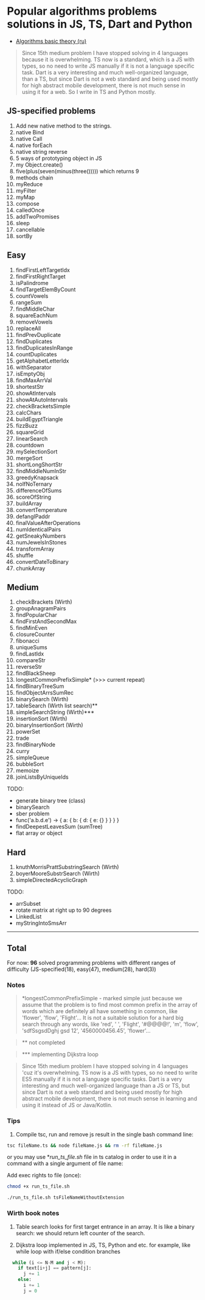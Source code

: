 # Popular algorithms problems solutions in JS, TS, Dart and Python

- [Algorithms basic theory (ru)](https://github.com/PavPavv/MyJSCheatsheet/blob/master/js-code/algorithms/algorihms_ru.md)

> Since 15th medium problem I have stopped solving in 4 languages because it is overwhelming. TS now is a standard, which is a JS with types, so no need to write JS manually if it is not a language specific task. Dart is a very interesting and much well-organized language, than a TS, but since Dart is not a web standard and being used mostly for high abstract mobile development, there is not much sense in using it for a web. So I write in TS and Python mostly.

## JS-specified problems

1. Add new native method to the strings.
2. native Bind
3. native Call
4. native forEach
5. native string reverse
6. 5 ways of prototyping object in JS
7. my Object.create()
8. five(plus(seven(minus(three())))) which returns 9
9. methods chain
10. myReduce
11. myFilter
12. myMap
13. compose
14. calledOnce
15. addTwoPromises
16. sleep
17. cancellable
18. sortBy

## Easy

1. findFirstLeftTargetIdx
2. findFirstRightTarget
3. isPalindrome
4. findTargetElemByCount
5. countVowels
6. rangeSum
7. findMiddleChar
8. squareEachNum
9. removeVowels
10. replaceAll
11. findPrevDuplicate
12. findDuplicates
13. findDuplicatesInRange
14. countDuplicates
15. getAlphabetLetterIdx
16. withSeparator
17. isEmptyObj
18. findMaxArrVal
19. shortestStr
20. showAtIntervals
21. showAtAutoIntervals
22. checkBracketsSimple
23. calcChars
24. buildEgyptTriangle
25. fizzBuzz
26. squareGrid
27. linearSearch
28. countdown
29. mySelectionSort
30. mergeSort
31. shortLongShortStr
32. findMiddleNumInStr
33. greedyKnapsack
34. noIfNoTernary
35. differenceOfSums
36. scoreOfString
37. buildArray
38. convertTemperature
39. defangIPaddr
40. finalValueAfterOperations
41. numIdenticalPairs
42. getSneakyNumbers
43. numJewelsInStones
44. transformArray
45. shuffle
46. convertDateToBinary
47. chunkArray

## Medium

1. checkBrackets (Wirth)
2. groupAnagramPairs  
3. findPopularChar
4. findFirstAndSecondMax
5. findMinEven
6. closureCounter
7. fibonacci
8. uniqueSums
9. findLastIdx
10. compareStr
11. reverseStr
12. findBlackSheep
13. longestCommonPrefixSimple\*  (>>> current repeat)
14. findBinaryTreeSum
15. findObjectArrsSumRec
16. binarySearch (Wirth)
17. tableSearch (Wirth list search)\*\*
18. simpleSearchString (Wirth)\*\*\*
19. insertionSort (Wirth)
20. binaryInsertionSort (Wirth)
21. powerSet
22. trade
23. findBinaryNode
24. curry
25. simpleQueue
26. bubbleSort
27. memoize
28. joinListsByUniqueIds

TODO:

- generate binary tree (class)
- binarySearch
- sber problem
- func('a.b.d.e') -> { a: { b: { d: { e: {} } } } }
- findDeepestLeavesSum (sumTree)
- flat array or object

## Hard

1. knuthMorrisPrattSubstringSearch (Wirth)
2. boyerMooreSubstrSearch (Wirth)
3. simpleDirectedAcyclicGraph

TODO:

- arrSubset
- rotate matrix at right up to 90 degrees
- LinkedList
- myStringIntoSmsArr

---

## Total

For now: **96** solved programming problems with different ranges of difficulty (JS-specified(18), easy(47), medium(28), hard(3))

### Notes

> \*longestCommonPrefixSimple - marked simple just because we assume that the problem is to find most common prefix in the array of words which are definitely all have something in common, like 'flower', 'flow', 'Flight'... It is not a suitable solution for a hard big search through any words, like 'red', ' ', 'Flight', '#@@@@!', 'm', 'flow', 'sdfSsgsdDghj gsd 12', '4560000456.45', 'flower'...

> \*\* not completed

> \*\*\* implementing Dijkstra loop

> Since 15th medium problem I have stopped solving in 4 languages 'cuz it's overwhelming. TS now is a JS with types, so no need to write ES5 manually if it is not a language specific tasks. Dart is a very interesting and much well-organized language than a JS or TS, but since Dart is not a web standard and being used mostly for high abstract mobile development, there is not much sense in learning and using it instead of JS or Java/Kotlin.

### Tips

1. Compile tsc, run and remove js result in the single bash command line:

```bash
tsc fileName.ts && node fileName.js && rm -rf fileName.js
```

or you may use \*_run_ts_file.sh_ file in ts catalog in order to use it in a command with a single argument of file name:

Add exec rights to file (once):

```bash
chmod +x run_ts_file.sh
```

```bash
./run_ts_file.sh tsFileNameWithoutExtension
```

### Wirth book notes

1. Table search looks for first target entrance in an array. It is like a binary search: we should return left counter of the search.

2. Dijkstra loop implemented in JS, TS, Python and etc. for example, like while loop with if/else condition branches

```python
  while (i <= N-M and j < M):
    if text[i+j] == pattern[j]:
      j += 1
    else:
      i += 1
      j = 0
```
